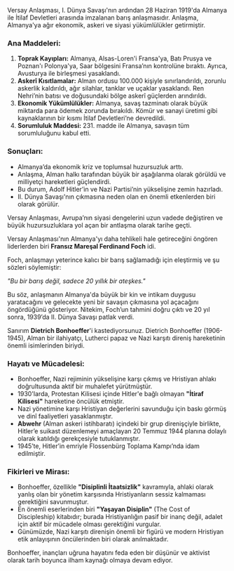 Versay Anlaşması, I. Dünya Savaşı'nın ardından 28 Haziran 1919'da Almanya ile İtilaf Devletleri arasında imzalanan barış anlaşmasıdır. Anlaşma, Almanya'ya ağır ekonomik, askeri ve siyasi yükümlülükler getirmiştir.  

### **Ana Maddeleri:**  
1. **Toprak Kayıpları:** Almanya, Alsas-Loren'i Fransa'ya, Batı Prusya ve Poznan'ı Polonya'ya, Saar bölgesini Fransa’nın kontrolüne bıraktı. Ayrıca, Avusturya ile birleşmesi yasaklandı.  
2. **Askerî Kısıtlamalar:** Alman ordusu 100.000 kişiyle sınırlandırıldı, zorunlu askerlik kaldırıldı, ağır silahlar, tanklar ve uçaklar yasaklandı. Ren Nehri’nin batısı ve doğusundaki bölge askerî güçlerden arındırıldı.  
3. **Ekonomik Yükümlülükler:** Almanya, savaş tazminatı olarak büyük miktarda para ödemek zorunda bırakıldı. Kömür ve sanayi üretimi gibi kaynaklarının bir kısmı İtilaf Devletleri’ne devredildi.  
4. **Sorumluluk Maddesi:** 231. madde ile Almanya, savaşın tüm sorumluluğunu kabul etti.  

### **Sonuçları:**  
- Almanya’da ekonomik kriz ve toplumsal huzursuzluk arttı.  
- Anlaşma, Alman halkı tarafından büyük bir aşağılanma olarak görüldü ve milliyetçi hareketleri güçlendirdi.  
- Bu durum, Adolf Hitler’in ve Nazi Partisi’nin yükselişine zemin hazırladı.  
- II. Dünya Savaşı'nın çıkmasına neden olan en önemli etkenlerden biri olarak görülür.  

Versay Anlaşması, Avrupa’nın siyasi dengelerini uzun vadede değiştiren ve büyük huzursuzluklara yol açan bir antlaşma olarak tarihe geçti.

Versay Anlaşması'nın Almanya'yı daha tehlikeli hale getireceğini öngören liderlerden biri **Fransız Mareşal Ferdinand Foch** idi.  

Foch, anlaşmayı yeterince kalıcı bir barış sağlamadığı için eleştirmiş ve şu sözleri söylemiştir:  

*"Bu bir barış değil, sadece 20 yıllık bir ateşkes."*  

Bu söz, anlaşmanın Almanya'da büyük bir kin ve intikam duygusu yaratacağını ve gelecekte yeni bir savaşın çıkmasına yol açacağını öngördüğünü gösteriyor. Nitekim, Foch’un tahmini doğru çıktı ve 20 yıl sonra, 1939’da II. Dünya Savaşı patlak verdi.

Sanırım **Dietrich Bonhoeffer**'i kastediyorsunuz. Dietrich Bonhoeffer (1906-1945), Alman bir ilahiyatçı, Lutherci papaz ve Nazi karşıtı direniş hareketinin önemli isimlerinden biriydi.  

### **Hayatı ve Mücadelesi:**  
- Bonhoeffer, Nazi rejiminin yükselişine karşı çıkmış ve Hristiyan ahlakı doğrultusunda aktif bir muhalefet yürütmüştür.  
- 1930'larda, Protestan Kilisesi içinde Hitler'e bağlı olmayan **"İtiraf Kilisesi"** hareketine öncülük etmiştir.  
- Nazi yönetimine karşı Hristiyan değerlerini savunduğu için baskı görmüş ve dinî faaliyetleri yasaklanmıştır.  
- **Abwehr** (Alman askeri istihbaratı) içindeki bir grup direnişçiyle birlikte, Hitler’e suikast düzenlemeyi amaçlayan 20 Temmuz 1944 planına dolaylı olarak katıldığı gerekçesiyle tutuklanmıştır.  
- 1945’te, Hitler’in emriyle Flossenbürg Toplama Kampı’nda idam edilmiştir.  

### **Fikirleri ve Mirası:**  
- Bonhoeffer, özellikle **"Disiplinli İtaatsizlik"** kavramıyla, ahlaki olarak yanlış olan bir yönetim karşısında Hristiyanların sessiz kalmaması gerektiğini savunmuştur.  
- En önemli eserlerinden biri **"Yaşayan Disiplin"** (The Cost of Discipleship) kitabıdır; burada Hristiyanlığın pasif bir inanç değil, adalet için aktif bir mücadele olması gerektiğini vurgular.  
- Günümüzde, Nazi karşıtı direnişin önemli bir figürü ve modern Hristiyan etik anlayışının öncülerinden biri olarak anılmaktadır.  

Bonhoeffer, inançları uğruna hayatını feda eden bir düşünür ve aktivist olarak tarih boyunca ilham kaynağı olmaya devam ediyor.